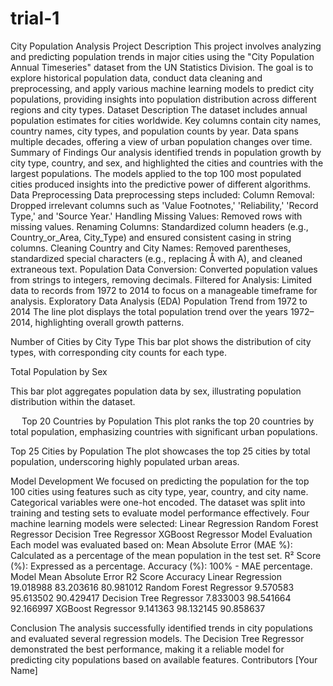 # trial-1
City Population Analysis
Project Description
This project involves analyzing and predicting population trends in major cities using the "City Population Annual Timeseries" dataset from the UN Statistics Division. The goal is to explore historical population data, conduct data cleaning and preprocessing, and apply various machine learning models to predict city populations, providing insights into population distribution across different regions and city types.
Dataset Description
The dataset includes annual population estimates for cities worldwide. Key columns contain city names, country names, city types, and population counts by year. Data spans multiple decades, offering a view of urban population changes over time.
Summary of Findings
Our analysis identified trends in population growth by city type, country, and sex, and highlighted the cities and countries with the largest populations. The models applied to the top 100 most populated cities produced insights into the predictive power of different algorithms.
Data Preprocessing
Data preprocessing steps included:
Column Removal: Dropped irrelevant columns such as 'Value Footnotes,' 'Reliability,' 'Record Type,' and 'Source Year.'
Handling Missing Values: Removed rows with missing values.
Renaming Columns: Standardized column headers (e.g., Country_or_Area, City_Type) and ensured consistent casing in string columns.
Cleaning Country and City Names: Removed parentheses, standardized special characters (e.g., replacing Å with A), and cleaned extraneous text.
Population Data Conversion: Converted population values from strings to integers, removing decimals.
Filtered for Analysis: Limited data to records from 1972 to 2014 to focus on a manageable timeframe for analysis.
Exploratory Data Analysis (EDA)
Population Trend from 1972 to 2014
The line plot displays the total population trend over the years 1972–2014, highlighting overall growth patterns.
 
Number of Cities by City Type
This bar plot shows the distribution of city types, with corresponding city counts for each type.
 

Total Population by Sex

This bar plot aggregates population data by sex, illustrating population distribution within the dataset.
 
 
Top 20 Countries by Population
This plot ranks the top 20 countries by total population, emphasizing countries with significant urban populations.
 
Top 25 Cities by Population
The plot showcases the top 25 cities by total population, underscoring highly populated urban areas.
 
Model Development
We focused on predicting the population for the top 100 cities using features such as city type, year, country, and city name. Categorical variables were one-hot encoded. The dataset was split into training and testing sets to evaluate model performance effectively. Four machine learning models were selected:
Linear Regression
Random Forest Regressor
Decision Tree Regressor
XGBoost Regressor
Model Evaluation
Each model was evaluated based on:
Mean Absolute Error (MAE %): Calculated as a percentage of the mean population in the test set.
R² Score (%): Expressed as a percentage.
Accuracy (%): 100% - MAE percentage.
Model	Mean Absolute Error	R2 Score	Accuracy
Linear Regression	19.018988      	83.203616     	80.981012
Random Forest Regressor	9.570583      	95.613502     	90.429417
Decision Tree Regressor	7.833003      	98.541664     	92.166997
XGBoost Regressor	9.141363      	98.132145     	90.858637

Conclusion
The analysis successfully identified trends in city populations and evaluated several regression models. The Decision Tree Regressor demonstrated the best performance, making it a reliable model for predicting city populations based on available features.
Contributors
[Your Name]

